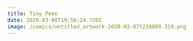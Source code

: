 ```yaml
---
title: Tiny Peen
date: 2020-03-08T19:56:24.720Z
image: /comics/untitled_artwork-2020-03-07t220009.319.png
---
```

